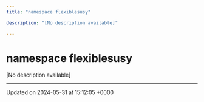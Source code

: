 ```yaml
---
title: "namespace flexiblesusy"

description: "[No description available]"

---
```


# namespace flexiblesusy

[No description available]






-------------------------------

Updated on 2024-05-31 at 15:12:05 +0000